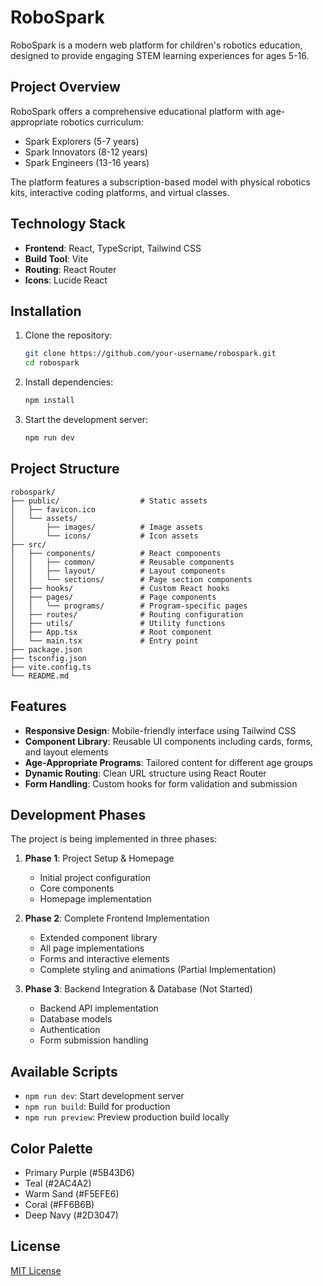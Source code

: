 # RoboSpark

RoboSpark is a modern web platform for children's robotics education, designed to provide engaging STEM learning experiences for ages 5-16.

## Project Overview

RoboSpark offers a comprehensive educational platform with age-appropriate robotics curriculum:

- Spark Explorers (5-7 years)
- Spark Innovators (8-12 years)
- Spark Engineers (13-16 years)

The platform features a subscription-based model with physical robotics kits, interactive coding platforms, and virtual classes.

## Technology Stack

- **Frontend**: React, TypeScript, Tailwind CSS
- **Build Tool**: Vite
- **Routing**: React Router
- **Icons**: Lucide React

## Installation

1. Clone the repository:

   ```bash
   git clone https://github.com/your-username/robospark.git
   cd robospark
   ```

2. Install dependencies:

   ```bash
   npm install
   ```

3. Start the development server:
   ```bash
   npm run dev
   ```

## Project Structure

```
robospark/
├── public/                  # Static assets
│   ├── favicon.ico
│   └── assets/
│       ├── images/          # Image assets
│       └── icons/           # Icon assets
├── src/
│   ├── components/          # React components
│   │   ├── common/          # Reusable components
│   │   ├── layout/          # Layout components
│   │   └── sections/        # Page section components
│   ├── hooks/               # Custom React hooks
│   ├── pages/               # Page components
│   │   └── programs/        # Program-specific pages
│   ├── routes/              # Routing configuration
│   ├── utils/               # Utility functions
│   ├── App.tsx              # Root component
│   └── main.tsx             # Entry point
├── package.json
├── tsconfig.json
├── vite.config.ts
└── README.md
```

## Features

- **Responsive Design**: Mobile-friendly interface using Tailwind CSS
- **Component Library**: Reusable UI components including cards, forms, and layout elements
- **Age-Appropriate Programs**: Tailored content for different age groups
- **Dynamic Routing**: Clean URL structure using React Router
- **Form Handling**: Custom hooks for form validation and submission

## Development Phases

The project is being implemented in three phases:

1. **Phase 1**: Project Setup & Homepage

   - Initial project configuration
   - Core components
   - Homepage implementation

2. **Phase 2**: Complete Frontend Implementation

   - Extended component library
   - All page implementations
   - Forms and interactive elements
   - Complete styling and animations (Partial Implementation)

3. **Phase 3**: Backend Integration & Database (Not Started)
   - Backend API implementation
   - Database models
   - Authentication
   - Form submission handling

## Available Scripts

- `npm run dev`: Start development server
- `npm run build`: Build for production
- `npm run preview`: Preview production build locally

## Color Palette

- Primary Purple (#5B43D6)
- Teal (#2AC4A2)
- Warm Sand (#F5EFE6)
- Coral (#FF6B6B)
- Deep Navy (#2D3047)

## License

[MIT License](LICENSE)
